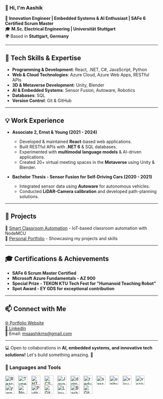 
### 👋 Hi, I'm Aashik 

🚀 **Innovation Engineer | Embedded Systems & AI Enthusiast | SAFe 6 Certified Scrum Master**  
🎓 **M.Sc. Electrical Engineering | Universität Stuttgart**  
🌍 Based in **Stuttgart, Germany**  

---

## 🔧 Tech Skills & Expertise
- **Programming & Development**: React, .NET, C#, JavaScript, Python  
- **Web & Cloud Technologies**: Azure Cloud, Azure Web Apps, RESTful APIs  
- **3D & Metaverse Development**: Unity, Blender  
- **AI & Embedded Systems**: Sensor Fusion, Autoware, Robotics  
- **Databases**: SQL  
- **Version Control**: Git & GitHub  

---

## 💡 Work Experience
- **Associate 2, Ernst & Young (2021 - 2024)**  
  - Developed & maintained **React**-based web applications.  
  - Built RESTful APIs with **.NET 6** & SQL databases.  
  - Experimented with **multimodal language models** & AI-driven applications.  
  - Created 20+ virtual meeting spaces in the **Metaverse** using Unity & Blender.  

- **Bachelor Thesis - Sensor Fusion for Self-Driving Cars (2020 - 2021)**  
  - Integrated sensor data using **Autoware** for autonomous vehicles.  
  - Conducted **LiDAR-Camera calibration** and developed path-planning solutions.  

---

## 📌 Projects
🔹 [Smart Classroom Automation](https://github.com/iamaashikms/Design_project2019) - IoT-based classroom automation with NodeMCU  
🔹 [Personal Portfolio](https://github.com/iamaashikms/iamaashikms.github.io) - Showcasing my projects and skills  

---

## 🎓 Certifications & Achievements
- **SAFe 6 Scrum Master Certified**  
- **Microsoft Azure Fundamentals - AZ 900**  
- **Special Prize - TEKON KTU Tech Fest for "Humanoid Teaching Robot"**  
- **Spot Award - EY GDS for exceptional contribution**  

---

## 📫 Connect with Me
[🌐 Portfolio Website](https://iamaashikms.github.io/)  
[💼 LinkedIn](https://in.linkedin.com/in/aashikms)  
📧 Email: msaashikms@gmail.com  

---

💻 Open to collaborations in **AI, embedded systems, and innovative tech solutions!** Let's build something amazing. 🚀

### 🧰 Languages and Tools
<img align="left" alt="React" width="30px" style="padding-right:10px;" src="https://cdn.jsdelivr.net/gh/devicons/devicon/icons/react/react-original.svg" />
<img align="left" alt="TypeScript" width="30px" style="padding-right:10px;" src="https://cdn.jsdelivr.net/gh/devicons/devicon/icons/typescript/typescript-plain.svg" />
<img align="left" alt="HTML" width="30px" style="padding-right:10px;" src="https://cdn.jsdelivr.net/gh/devicons/devicon/icons/html5/html5-plain.svg" />
<img align="left" alt="CSS" width="30px" style="padding-right:10px;" src="https://cdn.jsdelivr.net/gh/devicons/devicon/icons/css3/css3-plain.svg" />
<img align="left" alt="JavaScript" width="30px" style="padding-right:10px;" src="https://cdn.jsdelivr.net/gh/devicons/devicon/icons/javascript/javascript-plain.svg" />
<img align="left" alt="dotnetcore" width="30px" style="padding-right:10px;" src="https://cdn.jsdelivr.net/gh/devicons/devicon/icons/dotnetcore/dotnetcore-original.svg" />
<img align="left" alt="redux" width="30px" style="padding-right:10px;" src="https://cdn.jsdelivr.net/gh/devicons/devicon/icons/redux/redux-original.svg" />
<img align="left" alt="sass" width="30px" style="padding-right:10px;" src="https://cdn.jsdelivr.net/gh/devicons/devicon/icons/sass/sass-original.svg" />
<img align="left" alt="unity" width="30px" style="padding-right:10px;" src="https://cdn.jsdelivr.net/gh/devicons/devicon/icons/unity/unity-original.svg" />
<img align="left" alt="visualstudio" width="30px" style="padding-right:10px;" src="https://cdn.jsdelivr.net/gh/devicons/devicon/icons/visualstudio/visualstudio-plain.svg" />
<img align="left" alt="vscode" width="30px" style="padding-right:10px;" src="https://cdn.jsdelivr.net/gh/devicons/devicon/icons/vscode/vscode-original.svg" />
<img align="left" alt="yarn" width="30px" style="padding-right:10px;" src="https://cdn.jsdelivr.net/gh/devicons/devicon/icons/yarn/yarn-original.svg" />
<img align="left" alt="NodeJS" width="30px" style="padding-right:10px;" src="https://cdn.jsdelivr.net/gh/devicons/devicon/icons/nodejs/nodejs-original.svg" />
<img align="left" alt="Python" width="30px" style="padding-right:10px;" src="https://cdn.jsdelivr.net/gh/devicons/devicon/icons/python/python-original.svg" />
<img align="left" alt="Git" width="30px" style="padding-right:10px;" src="https://cdn.jsdelivr.net/gh/devicons/devicon/icons/git/git-original.svg" />
<img align="left" alt="Linux" width="30px" style="padding-right:10px;" src="https://cdn.jsdelivr.net/gh/devicons/devicon/icons/linux/linux-original.svg" />
<img align="left" alt="Bash" width="30px" style="padding-right:10px;" src="https://cdn.jsdelivr.net/gh/devicons/devicon/icons/bash/bash-original.svg" />
<img align="left" alt="GitHub" width="30px" style="padding-right:10px;" src="https://cdn.jsdelivr.net/gh/devicons/devicon/icons/github/github-original.svg" />
<br />

#
